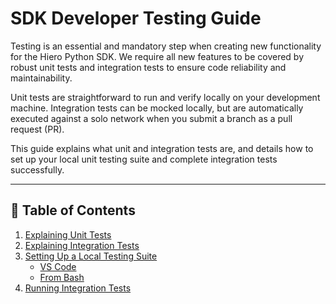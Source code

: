 # SDK Developer Testing Guide

Testing is an essential and mandatory step when creating new functionality for the Hiero Python SDK. We require all new features to be covered by robust unit tests and integration tests to ensure code reliability and maintainability.

Unit tests are straightforward to run and verify locally on your development machine. Integration tests can be mocked locally, but are automatically executed against a solo network when you submit a branch as a pull request (PR).

This guide explains what unit and integration tests are, and details how to set up your local unit testing suite and complete integration tests successfully.

---

## 🧭 Table of Contents

1. [Explaining Unit Tests](#explaining-unit-tests)
2. [Explaining Integration Tests](#explaining-integration-tests)
3. [Setting Up a Local Testing Suite](#setting-up-a-local-testing-suite)
    * [VS Code](#vs-code)
    * [From Bash](#from-bash)
4. [Running Integration Tests](#running-integration-tests)